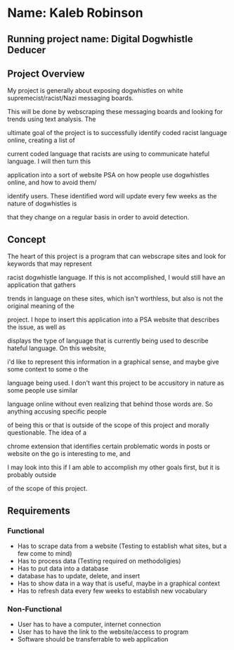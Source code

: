 # Name: Kaleb Robinson

## Running project name: Digital Dogwhistle Deducer

## Project Overview

My project is generally about exposing dogwhistles on white supremecist/racist/Nazi messaging boards.

This will be done by webscraping these messaging boards and looking for trends using text analysis. The

ultimate goal of the project is to successfully identify coded racist language online, creating a list of

current coded language that racists are using to communicate hateful language. I will then turn this

application into a sort of website PSA on how people use dogwhistles online, and how to avoid them/

identify users. These identified word will update every few weeks as the nature of dogwhistles is

that they change on a regular basis in order to avoid detection.

## Concept

The heart of this project is a program that can webscrape sites and look for keywords that may represent

racist dogwhistle language. If this is not accomplished, I would still have an application that gathers

trends in language on these sites, which isn't worthless, but also is not the original meaning of the

project. I hope to insert this application into a PSA website that describes the issue, as well as

displays the type of language that is currently being used to describe hateful language. On this website,

i'd like to represent this information in a graphical sense, and maybe give some context to some o the

language being used. I don't want this project to be accusitory in nature as some people use similar

language online without even realizing that behind those words are. So anything accusing specific people

of being this or that is outside of the scope of this project and morally questionable. The idea of a

chrome extension that identifies certain problematic words in posts or website on the go is interesting to
me, and

I may look into this if I am able to accomplish my other goals first, but it is probably outside

of the scope of this project.

## Requirements

### Functional

* Has to scrape data from a website (Testing to establish what sites, but a few come to mind)
* Has to process data (Testing required on methodoligies)
* Has to put data into a database
* database has to update, delete, and insert
* Has to show data in a way that is useful, maybe in a graphical context
* Has to refresh data every few weeks to establish new vocabulary

### Non-Functional

* User has to have a computer, internet connection
* User has to have the link to the website/access to program
* Software should be transferrable to web application
